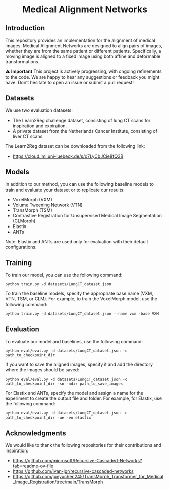 <h1 align="center">Medical Alignment Networks</h1>

## Introduction

This repository provides an implementation for the alignment of medical images. Medical Alignment Networks are designed to align pairs of images, whether they are from the same patient or different patients. Specifically, a moving image is aligned to a fixed image using both affine and deformable transformations.


⚠️ **Important**
This project is actively progressing, with ongoing refinements to the code. We are happy to hear any suggestions or feedback you might have. Don’t hesitate to open an issue or submit a pull request!




## Datasets

We use two evaluation datasets:

- The Learn2Reg challenge dataset, consisting of lung CT scans for inspiration and expiration.
- A private dataset from the Netherlands Cancer Institute, consisting of liver CT scans.

The Learn2Reg dataset can be downloaded from the following link:

- https://cloud.imi.uni-luebeck.de/s/o7LyCbJCie8fQ3B



## Models

In addition to our method, you can use the following baseline models to train and evaluate your dataset or to replicate our results:

- VoxelMorph (VXM)
- Volume Tweening Network (VTN)
- TransMorph (TSM)
- Contrastive Registration for Unsupervised Medical Image Segmentation (CLMorph) 
- Elastix
- ANTs

Note: Elastix and ANTs are used only for evaluation with their default configurations.





## Training

To train our model, you can use the following command:

```
python train.py -d datasets/LungCT_dataset.json 
```

To train the baseline models, specify the appropriate base name (VXM, VTN, TSM, or CLM). For example, to train the VoxelMorph model, use the following command:

```
python train.py -d datasets/LungCT_dataset.json --name vxm -base VXM
```

## Evaluation

To evaluate our model and baselines, use the following command:

```
python eval/eval.py -d datasets/LungCT_dataset.json -c path_to_checkpoint_dir
```

If you want to save the aligned images, specify it and add the directory where the images should be saved:

```
python eval/eval.py -d datasets/LungCT_dataset.json -c path_to_checkpoint_dir -sn -ndir path_to_save_images
```

For Elastix and ANTs, specify the model and assign a name for the experiment to create the output file and folder. For example, for Elastix, use the following command:

```
python eval/eval.py -d datasets/LungCT_dataset.json -c path_to_checkpoint_dir -ue -en elastix 
```

## Acknowledgments

We would like to thank the following repositories for their contributions and inspiration:

- https://github.com/microsoft/Recursive-Cascaded-Networks?tab=readme-ov-file
- https://github.com/ivan-jgr/recursive-cascaded-networks
- https://github.com/junyuchen245/TransMorph_Transformer_for_Medical_Image_Registration/tree/main/TransMorph

